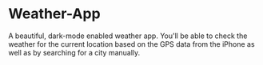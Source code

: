 # Weather-App
A beautiful, dark-mode enabled weather app. You'll be able to check the weather for the current location based on the GPS data from the iPhone as well as by searching for a city manually.
